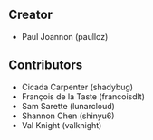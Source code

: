 ## Creator
* Paul Joannon (paulloz)

## Contributors
* Cicada Carpenter (shadybug)
* François de la Taste (francoisdlt)
* Sam Sarette (lunarcloud)
* Shannon Chen (shinyu6)
* Val Knight (valknight)
